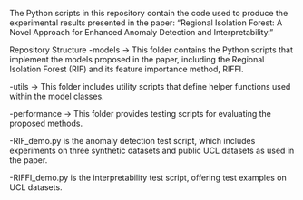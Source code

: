 The Python scripts in this repository contain the code used to produce the experimental results presented in the paper:
“Regional Isolation Forest: A Novel Approach for Enhanced Anomaly Detection and Interpretability.”

Repository Structure
-models → This folder contains the Python scripts that implement the models proposed in the paper, including the Regional Isolation Forest (RIF) and its feature importance method, RIFFI.

-utils → This folder includes utility scripts that define helper functions used within the model classes.

-performance → This folder provides testing scripts for evaluating the proposed methods.

-RIF_demo.py is the anomaly detection test script, which includes experiments on three synthetic datasets and public UCL datasets as used in the paper.

-RIFFI_demo.py is the interpretability test script, offering test examples on UCL datasets.